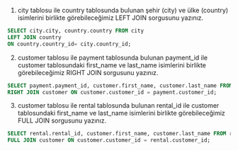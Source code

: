 1.  city tablosu ile country tablosunda bulunan şehir (city) ve ülke (country) isimlerini birlikte görebileceğimiz LEFT JOIN sorgusunu yazınız.

```SQL
SELECT city.city, country.country FROM city
LEFT JOIN country
ON country.country_id= city.country_id;
```

2.  customer tablosu ile payment tablosunda bulunan payment_id ile customer tablosundaki first_name ve last_name isimlerini birlikte görebileceğimiz RIGHT JOIN sorgusunu yazınız.

```SQL
SELECT payment.payment_id, customer.first_name, customer.last_name FROM payment
RIGHT JOIN customer ON customer.customer_id = payment.customer_id;
```

3.  customer tablosu ile rental tablosunda bulunan rental_id ile customer tablosundaki first_name ve last_name isimlerini birlikte görebileceğimiz FULL JOIN sorgusunu yazınız.

```SQL
SELECT rental.rental_id, customer.first_name, customer.last_name FROM rental
FULL JOIN customer ON customer.customer_id = rental.customer_id;
```
